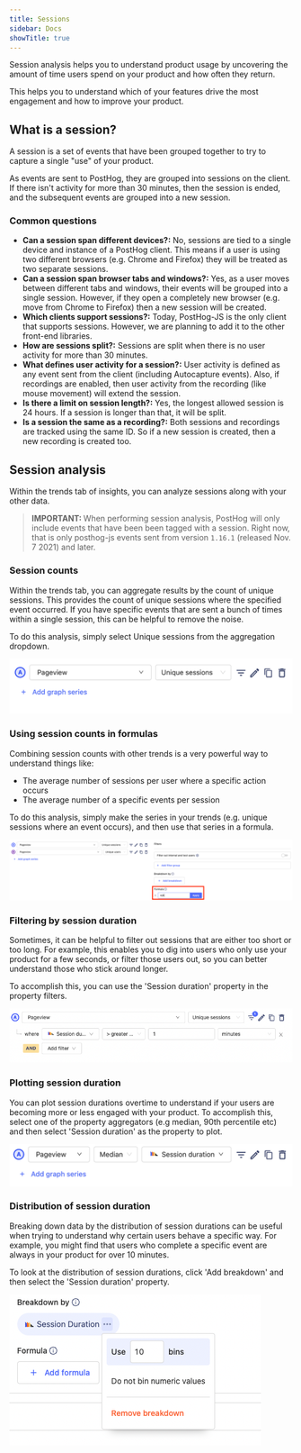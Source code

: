 ```yaml
---
title: Sessions
sidebar: Docs
showTitle: true
---
```


Session analysis helps you to understand product usage by uncovering the amount of time users spend on your product and how often they return.

This helps you to understand which of your features drive the most engagement and how to improve your product.

## What is a session?

A session is a set of events that have been grouped together to try to capture a single "use" of your product.

As events are sent to PostHog, they are grouped into sessions on the client. If there isn't activity for more than 30 minutes, then the session is ended, and the subsequent events are grouped into a new session.

### Common questions

* **Can a session span different devices?:** No, sessions are tied to a single device and instance of a PostHog client. This means if a user is using two different browsers (e.g. Chrome and Firefox) they will be treated as two separate sessions.
* **Can a session span browser tabs and windows?:** Yes, as a user moves between different tabs and windows, their events will be grouped into a single session. However, if they open a completely new browser (e.g. move from Chrome to Firefox) then a new session will be created.
* **Which clients support sessions?:** Today, PostHog-JS is the only client that supports sessions. However, we are planning to add it to the other front-end libraries.
* **How are sessions split?:** Sessions are split when there is no user activity for more than 30 minutes.
* **What defines user activity for a session?:** User activity is defined as any event sent from the client (including Autocapture events). Also, if recordings are enabled, then user activity from the recording (like mouse movement) will extend the session.
* **Is there a limit on session length?:** Yes, the longest allowed session is 24 hours. If a session is longer than that, it will be split.
* **Is a session the same as a recording?:** Both sessions and recordings are tracked using the same ID. So if a new session is created, then a new recording is created too.

## Session analysis

Within the trends tab of insights, you can analyze sessions along with your other data. 

<blockquote class='warning-note'>
<b>IMPORTANT: </b> 
When performing session analysis, PostHog will only include events that have been been tagged with a session. Right now, that is only posthog-js events sent from version <code>1.16.1</code> (released Nov. 7 2021) and later.
</blockquote>

### Session counts

Within the trends tab, you can aggregate results by the count of unique sessions. This provides the count of unique sessions where the specified event occurred. If you have specific events that are sent a bunch of times within a single session, this can be helpful to remove the noise.

To do this analysis, simply select Unique sessions from the aggregation dropdown.

![Session counts](../../images/user-guides/sessions/unique-sessions.png)

### Using session counts in formulas

Combining session counts with other trends is a very powerful way to understand things like:
* The average number of sessions per user where a specific action occurs
* The average number of a specific events per session

To do this analysis, simply make the series in your trends (e.g. unique sessions where an event occurs), and then use that series in a formula.

![Session counts](../../images/user-guides/sessions/session-formula.png)

### Filtering by session duration

Sometimes, it can be helpful to filter out sessions that are either too short or too long. For example, this enables you to dig into users who only use your product for a few seconds, or filter those users out, so you can better understand those who stick around longer.

To accomplish this, you can use the 'Session duration' property in the property filters.

![Session counts](../../images/user-guides/sessions/duration-filter.png)

### Plotting session duration

You can plot session durations overtime to understand if your users are becoming more or less engaged with your product. To accomplish this, select one of the property aggregators (e.g median, 90th percentile etc) and then select 'Session duration' as the property to plot.

![Session counts](../../images/user-guides/sessions/median-duration.png)

### Distribution of session duration

Breaking down data by the distribution of session durations can be useful when trying to understand why certain users behave a specific way. For example, you might find that users who complete a specific event are always in your product for over 10 minutes.

To look at the distribution of session durations, click 'Add breakdown' and then select the 'Session duration' property.

![Session counts](../../images/user-guides/sessions/duration-breakdown.png)


